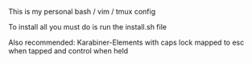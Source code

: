 This is my personal bash / vim / tmux config 

To install all you must do is run the install.sh file

Also recommended: 
Karabiner-Elements with caps lock mapped to esc when tapped and control when held
